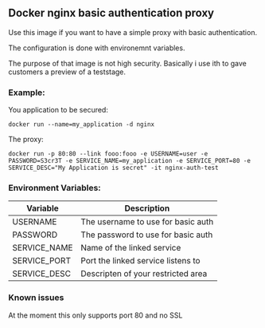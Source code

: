 ## Docker nginx basic authentication proxy

Use this image if you want to have a simple proxy with basic authentication.

The configuration is done with environemnt variables.

The purpose of that image is not high security. Basically i use ith to gave customers a preview of a teststage.

### Example:

You application to be secured:

```
docker run --name=my_application -d nginx
```

The proxy:
```
docker run -p 80:80 --link fooo:fooo -e USERNAME=user -e PASSWORD=S3cr3T -e SERVICE_NAME=my_application -e SERVICE_PORT=80 -e SERVICE_DESC="My Application is secret" -it nginx-auth-test
```


### Environment Variables:

| Variable | Description |
| --- | --- |
| USERNAME | The username to use for basic auth |
| PASSWORD | The password to use for basic auth |
| SERVICE_NAME | Name of the linked service |
| SERVICE_PORT | Port the linked service listens to |
| SERVICE_DESC | Descripten of your restricted area |

### Known issues

At the moment this only supports port 80 and no SSL